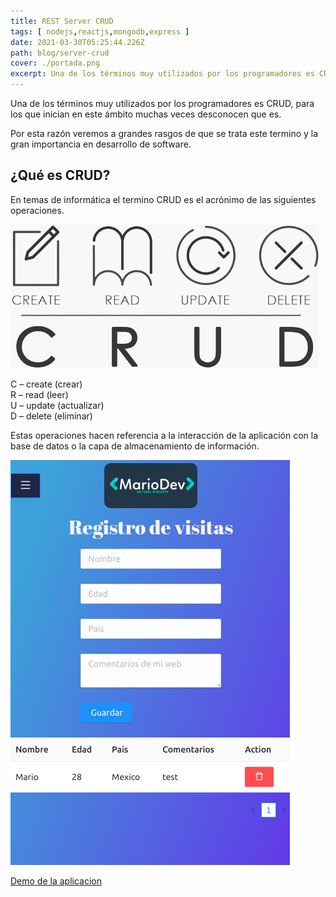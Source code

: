 ```yaml
---
title: REST Server CRUD
tags: [ nodejs,reactjs,mongodb,express ]
date: 2021-03-30T05:25:44.226Z
path: blog/server-crud
cover: ./portada.png
excerpt: Una de los términos muy utilizados por los programadores es CRUD, para los que inician en este ámbito muchas veces desconocen que es.
---
```


Una de los términos muy utilizados por los programadores es CRUD, para los que inician en este ámbito muchas veces desconocen que es.

Por esta razón veremos a grandes rasgos de que se trata este termino y la gran importancia en desarrollo de software.

## ¿Qué es CRUD?
En temas de informática el termino CRUD es el acrónimo de las siguientes operaciones.

![](./crud.png)


C – create (crear)        
R – read (leer)             
U – update (actualizar)             
D – delete (eliminar)


Estas operaciones hacen referencia a la interacción de la aplicación con la base de datos o la capa de almacenamiento de información.



 
  
![](./registro.png)


[Demo de la aplicacion](https://proyectosmario.netlify.app/crud)

